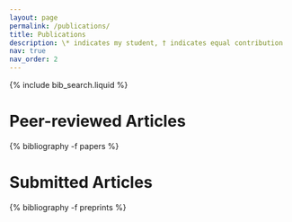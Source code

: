 ```yaml
---
layout: page
permalink: /publications/
title: Publications 
description: \* indicates my student, † indicates equal contribution
nav: true
nav_order: 2
---
```


<!-- _pages/publications.md -->

<!-- Bibsearch Feature -->

{% include bib_search.liquid %}




<div class="publications">

<h1>Peer-reviewed Articles</h1>

{% bibliography -f papers %}

<h1>Submitted Articles</h1>

{% bibliography -f preprints %}


</div>
